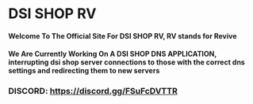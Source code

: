 # DSI SHOP RV
#### Welcome To The Official Site For DSI SHOP RV, RV stands for Revive
#### We Are Currently Working On A DSI SHOP DNS APPLICATION, interrupting dsi shop server connections to those with the correct dns settings and redirecting them to new servers
### DISCORD: https://discord.gg/FSuFcDVTTR
